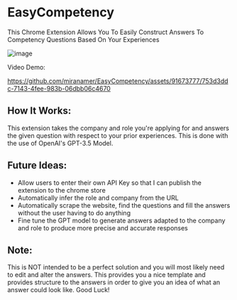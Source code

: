 # EasyCompetency
This Chrome Extension Allows You To Easily Construct Answers To Competency Questions Based On Your Experiences

![image](https://github.com/miranamer/EasyCompetency/assets/91673777/9b984f2d-c079-4053-aa79-56618107eac6)


Video Demo:



https://github.com/miranamer/EasyCompetency/assets/91673777/753d3ddc-7143-4fee-983b-06dbb06c4670


<h2>How It Works:</h2>
This extension takes the company and role you're applying for and answers the given question with respect to your prior experiences. This is done with the use of OpenAI's GPT-3.5 Model.

<h2>Future Ideas:</h2>
<ul>
  
  <li>Allow users to enter their own API Key so that I can publish the extension to the chrome store</li>
  <li>Automatically infer the role and company from the URL</li>
  <li>Automatically scrape the website, find the questions and fill the answers without the user having to do anything</li>
  <li>Fine tune the GPT model to generate answers adapted to the company and role to produce more precise and accurate responses</li>
  
</ul>


<h2>Note:</h2>
This is NOT intended to be a perfect solution and you will most likely need to edit and alter the answers. This provides you a nice template and provides structure to the answers in order to give you an idea of what an answer could look like. Good Luck!
